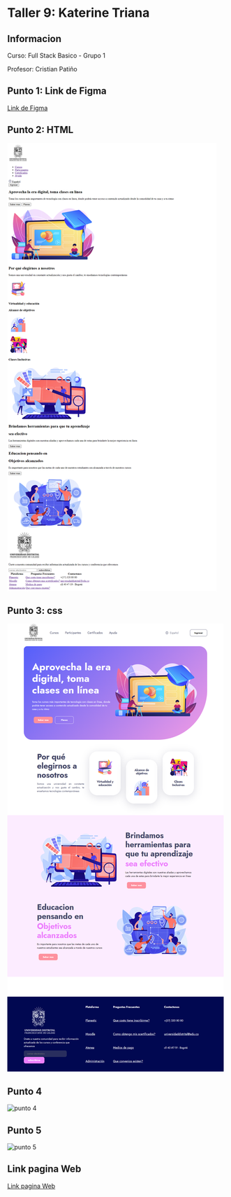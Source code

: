 <h1>Taller 9: Katerine Triana</h1>

<h2>Informacion</h2>
<p>Curso: Full Stack Basico - Grupo 1</p>
<p>Profesor: Cristian Patiño</p>

<h2>Punto 1: Link de Figma</h2>
<a href="https://www.figma.com/file/QDUJ3G0cRozozbcmGZHL7G/Katerine-Triana-Figma-Exercise?type=design&node-id=6%3A1246&t=NVSzBQTxOAV4UjZg-1"> Link de Figma</a> 

<h2>Punto 2: HTML</h2>
<img src="./Public/Images/html.png.png" alt="html">

<h2>Punto 3: css</h2>
<img src="./Public/Images/css.png.png" alt="css"> 

<h2>Punto 4</h2>
<img src="./PUNTO-4/index.html" alt="punto 4"> 

<h2>Punto 5</h2>
<img src="./PUNTO-5/index.html" alt="punto 5">  

<h2>Link pagina Web</h2>
<a href="https://katerinetriana14.github.io/talle-9-full-stack/"> Link pagina Web</a> 
